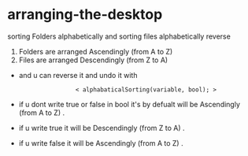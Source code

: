 # arranging-the-desktop

sorting Folders alphabetically and sorting files alphabetically reverse

1. Folders are arranged Ascendingly (from A to Z)
2. Files are arranged Descendingly (from Z to A)

- and u can reverse it and undo it with

                      < alphabaticalSorting(variable, bool); >

- if u dont write true or false in bool it's by defualt will be Ascendingly (from A to Z) .
- if u write true it will be Descendingly (from Z to A) .
- if u write false it will be Ascendingly (from A to Z) .
